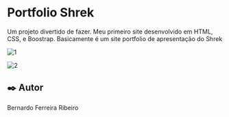 # Portfolio Shrek

Um projeto divertido de fazer. Meu primeiro site desenvolvido em HTML, CSS, e Boostrap. Basicamente é um site portfolio de apresentação do Shrek

![1](https://user-images.githubusercontent.com/50500849/207643477-c948fc3d-5f64-4ab6-b8d2-90d14b6e9a85.png)

![2](https://user-images.githubusercontent.com/50500849/207643643-ae4b7692-4e34-424e-9647-4076fe0838f1.png)



## ✒️ Autor

Bernardo Ferreira Ribeiro
